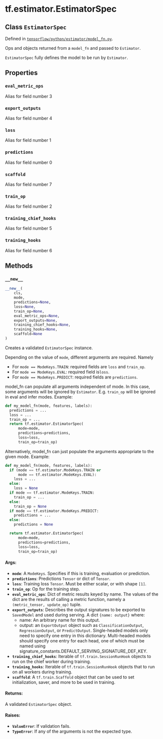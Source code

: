 <div itemscope itemtype="http://developers.google.com/ReferenceObject">
<meta itemprop="name" content="tf.estimator.EstimatorSpec" />
<meta itemprop="property" content="eval_metric_ops"/>
<meta itemprop="property" content="export_outputs"/>
<meta itemprop="property" content="loss"/>
<meta itemprop="property" content="predictions"/>
<meta itemprop="property" content="scaffold"/>
<meta itemprop="property" content="train_op"/>
<meta itemprop="property" content="training_chief_hooks"/>
<meta itemprop="property" content="training_hooks"/>
<meta itemprop="property" content="__new__"/>
</div>

# tf.estimator.EstimatorSpec

## Class `EstimatorSpec`





Defined in [`tensorflow/python/estimator/model_fn.py`](https://www.tensorflow.org/code/tensorflow/python/estimator/model_fn.py).

Ops and objects returned from a `model_fn` and passed to `Estimator`.

`EstimatorSpec` fully defines the model to be run by `Estimator`.

## Properties

<h3 id="eval_metric_ops"><code>eval_metric_ops</code></h3>

Alias for field number 3

<h3 id="export_outputs"><code>export_outputs</code></h3>

Alias for field number 4

<h3 id="loss"><code>loss</code></h3>

Alias for field number 1

<h3 id="predictions"><code>predictions</code></h3>

Alias for field number 0

<h3 id="scaffold"><code>scaffold</code></h3>

Alias for field number 7

<h3 id="train_op"><code>train_op</code></h3>

Alias for field number 2

<h3 id="training_chief_hooks"><code>training_chief_hooks</code></h3>

Alias for field number 5

<h3 id="training_hooks"><code>training_hooks</code></h3>

Alias for field number 6



## Methods

<h3 id="__new__"><code>__new__</code></h3>

``` python
__new__(
    cls,
    mode,
    predictions=None,
    loss=None,
    train_op=None,
    eval_metric_ops=None,
    export_outputs=None,
    training_chief_hooks=None,
    training_hooks=None,
    scaffold=None
)
```

Creates a validated `EstimatorSpec` instance.

Depending on the value of `mode`, different arguments are required. Namely
* For `mode == ModeKeys.TRAIN`: required fields are `loss` and `train_op`.
* For `mode == ModeKeys.EVAL`: required field is`loss`.
* For `mode == ModeKeys.PREDICT`: required fields are `predictions`.

model_fn can populate all arguments independent of mode. In this case, some
arguments will be ignored by `Estimator`. E.g. `train_op` will be ignored
in eval and infer modes. Example:

```python
def my_model_fn(mode, features, labels):
  predictions = ...
  loss = ...
  train_op = ...
  return tf.estimator.EstimatorSpec(
      mode=mode,
      predictions=predictions,
      loss=loss,
      train_op=train_op)
```

Alternatively, model_fn can just populate the arguments appropriate to the
given mode. Example:

```python
def my_model_fn(mode, features, labels):
  if (mode == tf.estimator.ModeKeys.TRAIN or
      mode == tf.estimator.ModeKeys.EVAL):
    loss = ...
  else:
    loss = None
  if mode == tf.estimator.ModeKeys.TRAIN:
    train_op = ...
  else:
    train_op = None
  if mode == tf.estimator.ModeKeys.PREDICT:
    predictions = ...
  else:
    predictions = None

  return tf.estimator.EstimatorSpec(
      mode=mode,
      predictions=predictions,
      loss=loss,
      train_op=train_op)
```

#### Args:

* <b>`mode`</b>: A `ModeKeys`. Specifies if this is training, evaluation or
    prediction.
* <b>`predictions`</b>: Predictions `Tensor` or dict of `Tensor`.
* <b>`loss`</b>: Training loss `Tensor`. Must be either scalar, or with shape `[1]`.
* <b>`train_op`</b>: Op for the training step.
* <b>`eval_metric_ops`</b>: Dict of metric results keyed by name. The values of the
    dict are the results of calling a metric function, namely a
    `(metric_tensor, update_op)` tuple.
* <b>`export_outputs`</b>: Describes the output signatures to be exported to
    `SavedModel` and used during serving.
    A dict `{name: output}` where:
    * name: An arbitrary name for this output.
    * output: an `ExportOutput` object such as `ClassificationOutput`,
        `RegressionOutput`, or `PredictOutput`.
    Single-headed models only need to specify one entry in this dictionary.
    Multi-headed models should specify one entry for each head, one of
    which must be named using
    signature_constants.DEFAULT_SERVING_SIGNATURE_DEF_KEY.
* <b>`training_chief_hooks`</b>: Iterable of `tf.train.SessionRunHook` objects to
    run on the chief worker during training.
* <b>`training_hooks`</b>: Iterable of `tf.train.SessionRunHook` objects that to run
    on all workers during training.
* <b>`scaffold`</b>: A `tf.train.Scaffold` object that can be used to set
    initialization, saver, and more to be used in training.


#### Returns:

  A validated `EstimatorSpec` object.


#### Raises:

* <b>`ValueError`</b>: If validation fails.
* <b>`TypeError`</b>: If any of the arguments is not the expected type.



